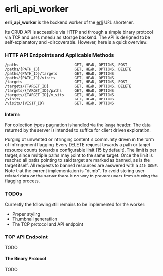 # erli_api_worker

**erli_api_worker** is the backend worker of the [erli][erli] URL shortener.

Its CRUD API is accessible via HTTP and through a simple binary protocol via TCP and uses mnesia as storage backend. The API is designed to be self-explanatory and -discoverable. However, here is a quick overview:

### HTTP API Endpoints and Applicable Methods

    /paths                          GET, HEAD, OPTIONS, POST
    /paths/{PATH_ID}                GET, HEAD, OPTIONS, DELETE
    /paths/{PATH_ID}/targets        GET, HEAD, OPTIONS
    /paths/{PATH_ID}/visits         GET, HEAD, OPTIONS
    /targets                        GET, HEAD, OPTIONS, POST
    /targets/{TARGET_ID}            GET, HEAD, OPTIONS, DELETE
    /targets/{TARGET_ID}/paths      GET, HEAD, OPTIONS
    /targets/{TARGET_ID}/visits     GET, HEAD, OPTIONS
    /visits                         GET, HEAD, OPTIONS
    /visits/{VISIT_ID}              GET, HEAD, OPTIONS

#### Interna

For collection types pagination is handled via the ``Range`` header. The data returned by the server is intended to suffice for client driven exploration.

Purging of unwanted or infringing content is community driven in the form of infringement flagging. Every DELETE request towards a path or target resource counts towards a configurable limit (15 by default). The limit is per target, since multiple paths may point to the same target. Once the limit is reached all paths pointing to said target are marked as banned, as is the target itself. All requests to banned resources are answered with a ``410 GONE``.
Note that the current implementation is "dumb". To avoid storing user-related data on the server there is no way to prevent users from abusing the flagging process.

### TODOs

Currently the following still remains to be implemented for the worker:

- Proper styling
- Thumbnail generatiion
- The TCP protocol and API endpoint

### TCP API Endpoint

TODO

#### The Binary Protocol

TODO

[erli]: http://github.com/mwn/erli
